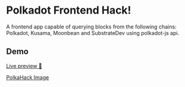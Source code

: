 # Polkadot Frontend Hack!

A frontend app capable of querying blocks from the following chains: Polkadot, Kusama, Moonbean and SubstrateDev using polkadot-js api.

## Demo
[Live preview :rocket:](https://adnfx2.github.io/frontendPolkadot/)

[PolkaHack Image](/src/polkaPreview.png)
